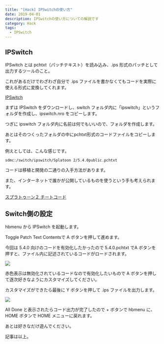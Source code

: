 ```yaml
---
title: "[Hack] IPSwitchの使い方"
date: 2019-04-01
description: IPSwitchの使い方についての解説です
category: Hack
tags:
  - IPSwitch
---
```


## IPSwitch

IPSwitch とは pchtxt（パッチテキスト）を読み込み、.ips 形式のパッチとして出力するツールのこと。

これがあるだけでわざわざ自分で .ips ファイルを書かなくてもコードを実際に使える形式に変換してくれます。

[IPSwitch](https://github.com/3096/ipswitch/releases)

まずは IPSwitch をダウンロードし、switch フォルダ内に「ipswitch」というフォルダを作成し、ipswitch.nro をコピーします。

つぎに ipswitch フォルダ内に名前は何でもいいので、フォルダを作成します。

あとはそのつくったフォルダの中にpchtxt形式のコードファイルをコピーします。

例えとしては、こんな感じです。

`sdmc:/switch/ipswitch/Splatoon 2/5.4.0public.pchtxt`

コードは移植と開発の二通りの入手方法があります。

また、インターネットで誰かが公開しているものを使うという手も考えられます。

[スプラトゥーン２ チートコード](https://takaharu422.github.io/Splatoon2.github.io/ja.html)

## Switch側の設定

hbmenu から IPSwitch を起動します。

Toggle Patch Text Contentsで A ボタンを押して進めます。

今回は 5.4.0 向けのコードを有効化したかったので 5.4.0.pchtxt でA ボタンを押すと、ファイル内に記述されているコードがロードされます。

![](/assets/images/12.jpg)

赤色表示は無効化されているコードなので有効化したいもので A ボタンを押して逐次好きなようにカスタマイズしてください。

カスタマイズができたら最後に Y ボタンを押して .ips ファイルを出力します。

![](/assets/images/13.jpg)

All Done と表示されたらコード出力が完了したので + ボタンで hbmenu に、HOME ボタンで HOME メニューに戻れます。

あとは好きなだけ遊んでください。

記事は以上。
